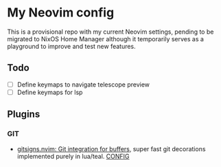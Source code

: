 # My Neovim config

This is a provisional repo with my current Neovim settings, pending to be migrated to NixOS Home Manager although it temporarily serves as a playground to improve and test new features.

## Todo
- [ ] Define keymaps to navigate telescope preview
- [ ] Define keymaps for lsp

## Plugins

### GIT

- [gitsigns.nvim: Git integration for buffers](https://github.com/lewis6994/gitsigns.nvim), super fast git decorations implemented purely in lua/teal. [CONFIG](./lua/user/plugins/gitsigns.lua)



